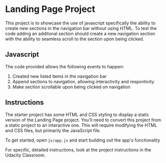 # Landing Page Project
This project is to showcase the use of javascript specifically the ability to create new sections in the navigation bar without using HTML. To test the code adding an additonal section should create a new navigation section with the ability to seamless scroll to the section upon being clicked. 

## Javascript
The code provided allows the following events to happen:
 1. Created new listed items in the navigation bar
 2. Append sections to navigation, allowing interactivity and respontivity
 3. Make section scrollable upon being clicked on navigation
  

## Instructions

The starter project has some HTML and CSS styling to display a static version of the Landing Page project. You'll need to convert this project from a static project to an interactive one. This will require modifying the HTML and CSS files, but primarily the JavaScript file.

To get started, open `js/app.js` and start building out the app's functionality

For specific, detailed instructions, look at the project instructions in the Udacity Classroom.


